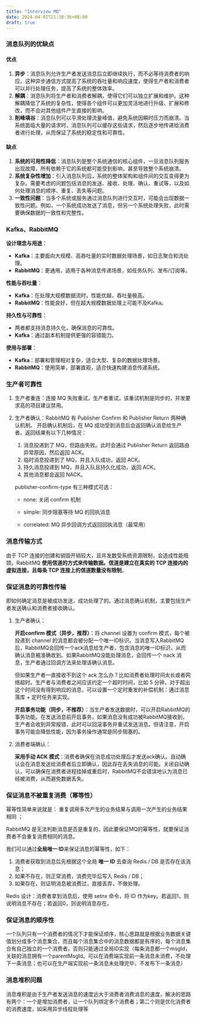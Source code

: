 ```yaml
---
title: "Interview MQ"
date: 2024-04-02T21:38:36+08:00
draft: true
---
```




### 消息队列的优缺点

#### 优点

1. **异步**：消息队列允许生产者发送消息后立即继续执行，而不必等待消费者的响应。这种异步通信方式提高了系统的吞吐量和响应速度，使得生产者和消费者可以并行处理任务，提高了系统的整体效率。
2. **解耦**：消息队列将生产者和消费者解耦，使得它们可以独立扩展和维护。这种解耦降低了系统的复杂性，使得各个组件可以更加灵活地进行升级、扩展和修改，而不会对其他组件产生直接的影响。
3. **削峰填谷**：消息队列可以平滑处理流量峰值，避免系统因瞬时压力而崩溃。当系统面临大量的请求时，消息队列可以缓存这些请求，然后逐步地传递给消费者进行处理，从而保证了系统的稳定性和可靠性。

#### 缺点

1. **系统的可用性降低**：消息队列是整个系统通信的核心组件，一旦消息队列服务出现故障，所有依赖于它的系统都可能受到影响，甚至导致整个系统崩溃。
2. **系统复杂性增加**：引入消息队列后，系统的整体架构和组件间的交互变得更为复杂。需要考虑的问题包括消息的发送、接收、处理、确认、重试等，以及如何处理消息的顺序、重复、丢失等问题。
3. **一致性问题**：当多个系统或服务通过消息队列进行交互时，可能会出现数据一致性问题。例如，一个系统成功发送了消息，但另一个系统处理失败，此时需要确保数据的一致性和完整性。

### Kafka、RabbitMQ

**设计理念与用途**：

- **Kafka**：主要面向大规模、高吞吐量的实时数据处理场景，如日志聚合和流处理。
- **RabbitMQ**：更通用，适用于各种消息传递场景，如任务队列、发布/订阅等。

**性能与吞吐量**：

- **Kafka**：在处理大规模数据流时，性能优越，吞吐量极高。
- **RabbitMQ**：性能良好，但在超大规模数据处理上可能不及Kafka。

**持久性与可靠性**：

- 两者都支持消息持久化，确保消息的可靠性。
- **Kafka**：通过副本机制提供更强的容错能力。

**使用与部署**：

- **Kafka**：部署和管理相对复杂，适合大型、复杂的数据处理场景。
- **RabbitMQ**：使用简单，部署直观，适合快速构建消息传递系统。



### 生产者可靠性

1. 生产者重连：连接 MQ 失败重试，生产者重试，该重试机制是同步的，并发要求高的项目建议禁用。

2. 生产者确认：RabbitMQ 有 Publisher Confirm 和 Publisher Return 两种确认机制。 开启确认机制后，在 MQ 成功受到消息后会返回确认消息给生产者。返回结果有以下几种情况：

   1. 消息投递到了 MQ，但路由失败。此时会通过 Publisher Return 返回路由异常原因，然后返回 ACK。
   2. 临时消息投递到了 MQ，并且入队成功，返回 ACK。
   3. 持久消息投递到 MQ，并且入队且持久化成功，返回 ACK。
   4. 其他消息都会返回 NACK。

   publisher-confirm-type 有三种模式可选：

   - none: 关闭 confirm 机制

   - simple: 同步阻塞等待 MQ 的回执消息

   - correlated: MQ 异步回调方式返回回执消息（最常用）



### 消息传输方式

由于 TCP 连接的创建和销毁开销较大，且并发数受系统资源限制，会造成性能瓶颈。RabbitMQ **使用信道的方式来传输数据。信道是建立在真实的 TCP 连接内的虚拟连接，且每条 TCP 连接上的信道数量没有限制**。



### 保证消息的可靠性传输

即如何确定消息是被成功发送，成功处理了的。通过消息确认机制，主要包括生产者发送确认和消费者接收确认。

1. 生产者确认：

   **开启confirm 模式（异步，推荐）**：将 channel 设置为 confirm 模式，每个被投递到 channel 的消息都会被分配一个唯一ID标识。当消息写入RabbitMQ后，RabbitMQ会回传一个ack消息给生产者，包含消息的唯一ID标识，从而确认消息被准确收到。如果RabbitMQ没能处理消息，会回传一个 nack 消息，生产者通过回调方法来处理该确认消息。

   但如果生产者一直接收不到这个 ack 怎么办？比如消费者处理时间太长或者网络超时。生产者与消费者之间应该约定一个超时时间，比如 5 分钟，对于超出这个时间没有得到响应的消息，可以设置一个定时重发的补偿机制：通过消息落库 + 定时任务来实现。

   **开启事务功能（同步，不推荐）**：当生产者发送数据时，可以开启RabbitMQ的事务功能。在发送消息前开启事务，如果消息没有成功被RabbitMQ接收到，生产者会收到异常报错，此时可以回滚事务并重试发送消息。但请注意，开启事务可能会降低性能，因为事务操作通常是同步阻塞的。

2. 消费者端确认：

   **采用手动 ACK 模式**：消费者确保在消息成功处理后才发送ack确认。自动确认会在消息发送给消费者后立即确认，因此存在丢失消息的可能。关闭自动确认，可以确保在消费者进程挂掉或重启时，RabbitMQ不会错误地认为消息已经被消费，从而避免数据丢失。



### 保证消息不被重复消费（幂等性）

幂等性简单来说就是： 重复调用多次产生的业务结果与调用一次产生的业务结果相同 ；

RabbitMQ 是无法判断消息是否是重复的，因此要保证MQ的幂等性，就要保证消费者不会重复消费相同的消息。

我们可以通过**全局唯一 ID**来保证消息的幂等性，如下：

1. 消费者获取到消息后先根据这个全局 **唯一 ID** 去查询 Redis / DB 是否存在该消息；
2. 如果不存在，则正常消费，消费完毕后写入 Redis / DB；
3. 如果存在，则证明消息被消费过，直接丢弃，不做处理。

Redis 设计：消费者拿到消息后，使用 setnx 命令，将 ID 作为key。若返回1，则说明消息不存在；若返回0，则说明消息存在。



### 保证消息的顺序性

一个队列只有一个消费者的情况下才能保证顺序，核心思路就是根据业务数据关键值划分成多个消息集合，而且每个消息集合中的消息数据都是有序的，每个消息集合有自己独立的一个消费者。否则只能通过全局ID实现（每条消息都一个msgId，关联的消息拥有一个parentMsgId。可以在消费端实现前一条消息未消费，不处理下一条消息；也可以在生产端实现前一条消息未处理完毕，不发布下一条消息）



### 消息堆积问题

消息堆积是由于生产者发送消息的速度远大于消费者消费消息的速度，解决的思路有两个：一个是增加消费者，让一个队列绑定多个消费者；第二个则是优化消费者的消费速度，如采用异步线程处理等

